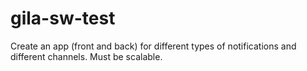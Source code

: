 # gila-sw-test
Create an app (front and back) for different types of notifications and different channels. Must be scalable.
